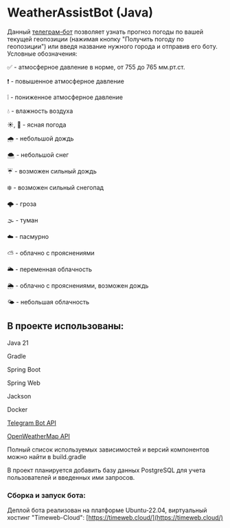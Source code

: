# WeatherAssistBot (Java)  
Данный [телеграм-бот](https://t.me/Weather_AssistBot) позволяет узнать прогноз погоды по вашей текущей геопозиции (нажимая кнопку "Получить погоду по геопозиции") или введя название нужного города и отправив его боту. 
Условные обозначения: 

✅ - атмосферное давление в норме, от 755 до 765 мм.рт.ст.

❗️ - повышенное атмосферное давление

❕ - пониженное атмосферное давление

💧 - влажность воздуха

☀️, 🌙 - ясная погода

🌧 - небольшой дождь

🌨 - небольшой снег

☔️ - возможен сильный дождь

❄️ - возможен сильный снегопад

🌩 - гроза

🌫 - туман

☁️ - пасмурно

⛅️ - облачно с прояснениями

🌥 - переменная облачность

🌦 - облачно с прояснениями, возможен дождь

🌤 - небольшая облачность

## В проекте использованы:  
Java 21

Gradle

Spring Boot

Spring Web

Jackson

Docker

[Telegram Bot API](https://core.telegram.org/bots/api)

[OpenWeatherMap API](https://openweathermap.org/api)

Полный список используемых зависимостей и версий компонентов можно найти в build.gradle

В проект планируется добавить базу данных PostgreSQL для учета пользователей и введенных ими запросов.

### Сборка и запуск бота:  

Деплой бота реализован на платформе Ubuntu-22.04, виртуальный хостинг "Timeweb-Cloud": [https://timeweb.cloud/](https://timeweb.cloud/)
